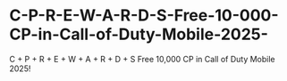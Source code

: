 # C-P-R-E-W-A-R-D-S-Free-10-000-CP-in-Call-of-Duty-Mobile-2025-
C + P + R + E + W + A + R + D + S Free 10,000 CP in Call of Duty Mobile 2025!
